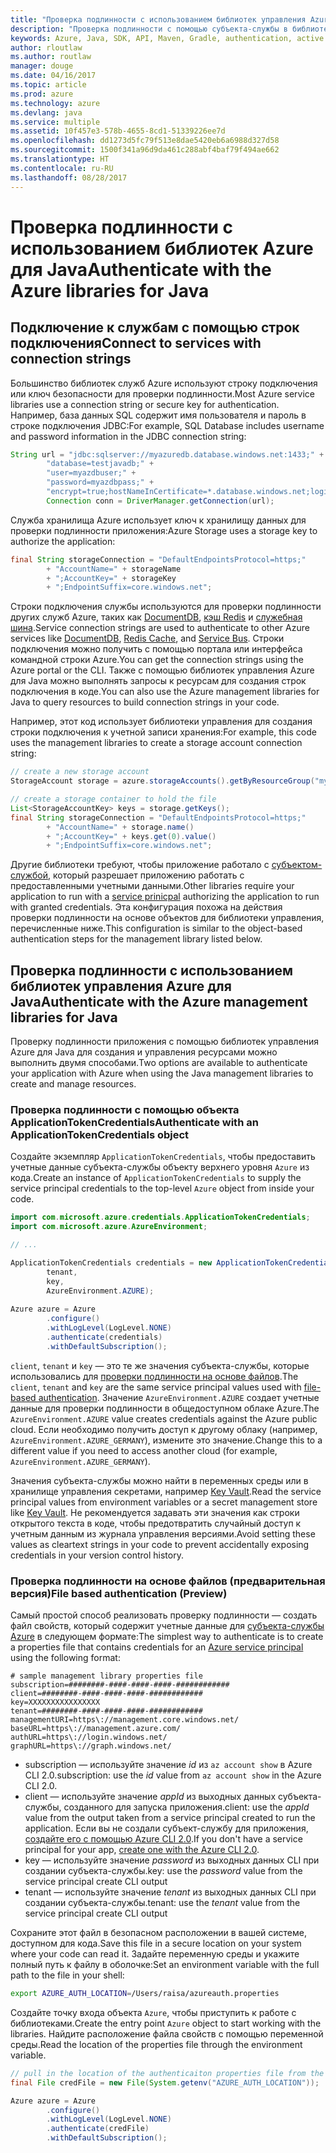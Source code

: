 ```yaml
---
title: "Проверка подлинности с использованием библиотек управления Azure для Java"
description: "Проверка подлинности с помощью субъекта-службы в библиотеках управления Azure для Java"
keywords: Azure, Java, SDK, API, Maven, Gradle, authentication, active directory, service principal
author: rloutlaw
ms.author: routlaw
manager: douge
ms.date: 04/16/2017
ms.topic: article
ms.prod: azure
ms.technology: azure
ms.devlang: java
ms.service: multiple
ms.assetid: 10f457e3-578b-4655-8cd1-51339226ee7d
ms.openlocfilehash: dd1273d5fc79f513e8dae5420eb6a6988d327d58
ms.sourcegitcommit: 1500f341a96d9da461c288abf4baf79f494ae662
ms.translationtype: HT
ms.contentlocale: ru-RU
ms.lasthandoff: 08/28/2017
---
```

# <a name="authenticate-with-the-azure-libraries-for-java"></a><span data-ttu-id="b25d5-104">Проверка подлинности с использованием библиотек Azure для Java</span><span class="sxs-lookup"><span data-stu-id="b25d5-104">Authenticate with the Azure libraries for Java</span></span> 

## <a name="connect-to-services-with-connection-strings"></a><span data-ttu-id="b25d5-105">Подключение к службам с помощью строк подключения</span><span class="sxs-lookup"><span data-stu-id="b25d5-105">Connect to services with connection strings</span></span>

<span data-ttu-id="b25d5-106">Большинство библиотек служб Azure используют строку подключения или ключ безопасности для проверки подлинности.</span><span class="sxs-lookup"><span data-stu-id="b25d5-106">Most Azure service libraries use a connection string or secure key for authentication.</span></span> <span data-ttu-id="b25d5-107">Например, база данных SQL содержит имя пользователя и пароль в строке подключения JDBC:</span><span class="sxs-lookup"><span data-stu-id="b25d5-107">For example, SQL Database includes username and password information in the JDBC connection string:</span></span>

```java
String url = "jdbc:sqlserver://myazuredb.database.windows.net:1433;" + 
        "database=testjavadb;" + 
        "user=myazdbuser;" +
        "password=myazdbpass;" +
        "encrypt=true;hostNameInCertificate=*.database.windows.net;loginTimeout=30;";
        Connection conn = DriverManager.getConnection(url);
```

<span data-ttu-id="b25d5-108">Служба хранилища Azure использует ключ к хранилищу данных для проверки подлинности приложения:</span><span class="sxs-lookup"><span data-stu-id="b25d5-108">Azure Storage uses a storage key to authorize the application:</span></span>

```java
final String storageConnection = "DefaultEndpointsProtocol=https;"
        + "AccountName=" + storageName 
        + ";AccountKey=" + storageKey
        + ";EndpointSuffix=core.windows.net";
```

<span data-ttu-id="b25d5-109">Строки подключения службы используются для проверки подлинности других служб Azure, таких как [DocumentDB](https://docs.microsoft.com/azure/documentdb/documentdb-java-application#a-iduseserviceastep-4-using-the-documentdb-service-in-a-java-application), [кэш Redis](https://docs.microsoft.com/azure/redis-cache/cache-java-get-started) и [служебная шина](https://docs.microsoft.com/azure/service-bus-messaging/service-bus-java-how-to-use-queues).</span><span class="sxs-lookup"><span data-stu-id="b25d5-109">Service connection strings are used to authenticate to other Azure services like [DocumentDB](https://docs.microsoft.com/azure/documentdb/documentdb-java-application#a-iduseserviceastep-4-using-the-documentdb-service-in-a-java-application), [Redis Cache](https://docs.microsoft.com/azure/redis-cache/cache-java-get-started), and [Service Bus](https://docs.microsoft.com/azure/service-bus-messaging/service-bus-java-how-to-use-queues).</span></span> <span data-ttu-id="b25d5-110">Строки подключения можно получить с помощью портала или интерфейса командной строки Azure.</span><span class="sxs-lookup"><span data-stu-id="b25d5-110">You can get the connection strings using the Azure portal or the CLI.</span></span>  <span data-ttu-id="b25d5-111">Также с помощью библиотек управления Azure для Java можно выполнять запросы к ресурсам для создания строк подключения в коде.</span><span class="sxs-lookup"><span data-stu-id="b25d5-111">You can also use the Azure management libraries for Java to query resources to build connection strings in your code.</span></span> 

<span data-ttu-id="b25d5-112">Например, этот код использует библиотеки управления для создания строки подключения к учетной записи хранения:</span><span class="sxs-lookup"><span data-stu-id="b25d5-112">For example, this code uses the management libraries to create a storage account connection string:</span></span>

```java
// create a new storage account
StorageAccount storage = azure.storageAccounts().getByResourceGroup("myResourceGroup","myStorageAccount");

// create a storage container to hold the file
List<StorageAccountKey> keys = storage.getKeys();
final String storageConnection = "DefaultEndpointsProtocol=https;"
        + "AccountName=" + storage.name()
        + ";AccountKey=" + keys.get(0).value()
        + ";EndpointSuffix=core.windows.net";
```

<span data-ttu-id="b25d5-113">Другие библиотеки требуют, чтобы приложение работало с [субъектом-службой](https://docs.microsoft.com/azure/active-directory/develop/active-directory-application-objects), который разрешает приложению работать с предоставленными учетными данными.</span><span class="sxs-lookup"><span data-stu-id="b25d5-113">Other libraries require your application to run with a [service prinicpal](https://docs.microsoft.com/azure/active-directory/develop/active-directory-application-objects) authorizing the application to run with granted credentials.</span></span> <span data-ttu-id="b25d5-114">Эта конфигурация похожа на действия проверки подлинности на основе объектов для библиотеки управления, перечисленные ниже.</span><span class="sxs-lookup"><span data-stu-id="b25d5-114">This configuration is similar to the object-based authentication steps for the management library listed below.</span></span>

<a name="mgmt-auth"></a>

##  <a name="authenticate-with-the-azure-management-libraries-for-java"></a><span data-ttu-id="b25d5-115">Проверка подлинности с использованием библиотек управления Azure для Java</span><span class="sxs-lookup"><span data-stu-id="b25d5-115">Authenticate with the Azure management libraries for Java</span></span>

<span data-ttu-id="b25d5-116">Проверку подлинности приложения с помощью библиотек управления Azure для Java для создания и управления ресурсами можно выполнить двумя способами.</span><span class="sxs-lookup"><span data-stu-id="b25d5-116">Two options are available to authenticate your application with Azure when using the Java management libraries to create and manage resources.</span></span>

### <a name="authenticate-with-an-applicationtokencredentials-object"></a><span data-ttu-id="b25d5-117">Проверка подлинности с помощью объекта ApplicationTokenCredentials</span><span class="sxs-lookup"><span data-stu-id="b25d5-117">Authenticate with an ApplicationTokenCredentials object</span></span>

<span data-ttu-id="b25d5-118">Создайте экземпляр `ApplicationTokenCredentials`, чтобы предоставить учетные данные субъекта-службы объекту верхнего уровня `Azure` из кода.</span><span class="sxs-lookup"><span data-stu-id="b25d5-118">Create an instance of `ApplicationTokenCredentials` to supply the service principal credentials to the top-level `Azure` object from inside your code.</span></span>

```java
import com.microsoft.azure.credentials.ApplicationTokenCredentials;
import com.microsoft.azure.AzureEnvironment;

// ...

ApplicationTokenCredentials credentials = new ApplicationTokenCredentials(client, 
        tenant,
        key, 
        AzureEnvironment.AZURE);
        
Azure azure = Azure
        .configure()
        .withLogLevel(LogLevel.NONE)
        .authenticate(credentials)
        .withDefaultSubscription();
```

<span data-ttu-id="b25d5-119">`client`, `tenant` и `key` — это те же значения субъекта-службы, которые использовались для [проверки подлинности на основе файлов](#mgmt-file).</span><span class="sxs-lookup"><span data-stu-id="b25d5-119">The `client`, `tenant` and `key` are the same service principal values used with [file-based authentication](#mgmt-file).</span></span> <span data-ttu-id="b25d5-120">Значение `AzureEnvironment.AZURE` создает учетные данные для проверки подлинности в общедоступном облаке Azure.</span><span class="sxs-lookup"><span data-stu-id="b25d5-120">The `AzureEnvironment.AZURE` value creates credentials against the Azure public cloud.</span></span> <span data-ttu-id="b25d5-121">Если необходимо получить доступ к другому облаку (например, `AzureEnvironment.AZURE_GERMANY`), измените это значение.</span><span class="sxs-lookup"><span data-stu-id="b25d5-121">Change this to a different value if you need to access another cloud (for example, `AzureEnvironment.AZURE_GERMANY`).</span></span>  

 <span data-ttu-id="b25d5-122">Значения субъекта-службы можно найти в переменных среды или в хранилище управления секретами, например [Key Vault](/azure/key-vault/key-vault-whatis.md).</span><span class="sxs-lookup"><span data-stu-id="b25d5-122">Read the service principal values from environment variables or a secret management store like [Key Vault](/azure/key-vault/key-vault-whatis.md).</span></span> <span data-ttu-id="b25d5-123">Не рекомендуется задавать эти значения как строки открытого текста в коде, чтобы предотвратить случайный доступ к учетным данным из журнала управления версиями.</span><span class="sxs-lookup"><span data-stu-id="b25d5-123">Avoid setting these values as cleartext strings in your code to prevent accidentally exposing credentials in your version control history.</span></span>   

<a name="mgmt-file"></a>

### <a name="file-based-authentication-preview"></a><span data-ttu-id="b25d5-124">Проверка подлинности на основе файлов (предварительная версия)</span><span class="sxs-lookup"><span data-stu-id="b25d5-124">File based authentication (Preview)</span></span>

<span data-ttu-id="b25d5-125">Самый простой способ реализовать проверку подлинности — создать файл свойств, который содержит учетные данные для [субъекта-службы Azure](https://docs.microsoft.com/azure/active-directory/develop/active-directory-application-objects) в следующем формате:</span><span class="sxs-lookup"><span data-stu-id="b25d5-125">The simplest way to authenticate is to create a properties file that contains credentials for an [Azure service principal](https://docs.microsoft.com/azure/active-directory/develop/active-directory-application-objects) using the following format:</span></span>

```text
# sample management library properties file
subscription=########-####-####-####-############
client=########-####-####-####-############
key=XXXXXXXXXXXXXXXX
tenant=########-####-####-####-############
managementURI=https\://management.core.windows.net/
baseURL=https\://management.azure.com/
authURL=https\://login.windows.net/
graphURL=https\://graph.windows.net/
```

- <span data-ttu-id="b25d5-126">subscription — используйте значение *id* из `az account show` в Azure CLI 2.0.</span><span class="sxs-lookup"><span data-stu-id="b25d5-126">subscription: use the *id* value from `az account show` in the Azure CLI 2.0.</span></span>
- <span data-ttu-id="b25d5-127">client — используйте значение *appId* из выходных данных субъекта-службы, созданного для запуска приложения.</span><span class="sxs-lookup"><span data-stu-id="b25d5-127">client: use the *appId* value from the output taken from a service principal created to run the application.</span></span> <span data-ttu-id="b25d5-128">Если вы не создали субъект-службу для приложения, [создайте его с помощью Azure CLI 2.0](https://docs.microsoft.com/cli/azure/create-an-azure-service-principal-azure-cli).</span><span class="sxs-lookup"><span data-stu-id="b25d5-128">If you don't have a service principal for your app, [create one with the Azure CLI 2.0](https://docs.microsoft.com/cli/azure/create-an-azure-service-principal-azure-cli).</span></span>
- <span data-ttu-id="b25d5-129">key — используйте значение *password* из выходных данных CLI при создании субъекта-службы.</span><span class="sxs-lookup"><span data-stu-id="b25d5-129">key: use the *password* value from the service principal create CLI output</span></span> 
- <span data-ttu-id="b25d5-130">tenant — используйте значение *tenant* из выходных данных CLI при создании субъекта-службы.</span><span class="sxs-lookup"><span data-stu-id="b25d5-130">tenant: use the *tenant* value from the service principal create CLI output</span></span>

<span data-ttu-id="b25d5-131">Сохраните этот файл в безопасном расположении в вашей системе, доступном для кода.</span><span class="sxs-lookup"><span data-stu-id="b25d5-131">Save this file in a secure location on your system where your code can read it.</span></span> <span data-ttu-id="b25d5-132">Задайте переменную среды и укажите полный путь к файлу в оболочке:</span><span class="sxs-lookup"><span data-stu-id="b25d5-132">Set an environment variable with the full path to the file in your shell:</span></span>

```bash
export AZURE_AUTH_LOCATION=/Users/raisa/azureauth.properties
```

<span data-ttu-id="b25d5-133">Создайте точку входа объекта `Azure`, чтобы приступить к работе с библиотеками.</span><span class="sxs-lookup"><span data-stu-id="b25d5-133">Create the entry point `Azure` object to start working with the libraries.</span></span> <span data-ttu-id="b25d5-134">Найдите расположение файла свойств с помощью переменной среды.</span><span class="sxs-lookup"><span data-stu-id="b25d5-134">Read the location of the properties file through the environment variable.</span></span>

```java
// pull in the location of the authenticaiton properties file from the environment 
final File credFile = new File(System.getenv("AZURE_AUTH_LOCATION"));

Azure azure = Azure
        .configure()
        .withLogLevel(LogLevel.NONE)
        .authenticate(credFile)
        .withDefaultSubscription();
```



